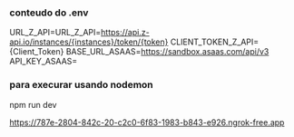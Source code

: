 
### conteudo do .env
URL_Z_API=URL_Z_API=https://api.z-api.io/instances/{instances}/token/{token}
CLIENT_TOKEN_Z_API={Client_Token}
BASE_URL_ASAAS=https://sandbox.asaas.com/api/v3
API_KEY_ASAAS=

### para execurar usando nodemon
npm run dev


https://787e-2804-842c-20-c2c0-6f83-1983-b843-e926.ngrok-free.app